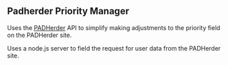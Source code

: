 ## Padherder Priority Manager
Uses the [PADHerder](http://padherder.com) API to simplify making adjustments to the priority field on the PADHerder site.

Uses a node.js server to field the request for user data from the PADHerder site.
